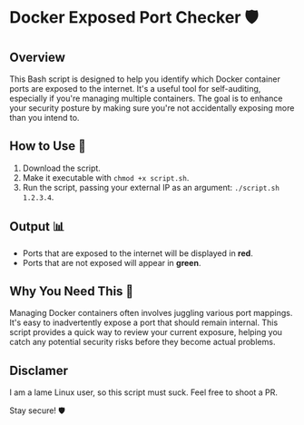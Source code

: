 # Docker Exposed Port Checker 🛡️

## Overview

This Bash script is designed to help you identify which Docker container ports are exposed to the internet. It's a useful tool for self-auditing, especially if you're managing multiple containers. The goal is to enhance your security posture by making sure you're not accidentally exposing more than you intend to.

## How to Use 🚀

1. Download the script.
2. Make it executable with `chmod +x script.sh`.
3. Run the script, passing your external IP as an argument: `./script.sh 1.2.3.4`.

## Output 📊

- Ports that are exposed to the internet will be displayed in **red**.
- Ports that are not exposed will appear in **green**.

## Why You Need This 🤔

Managing Docker containers often involves juggling various port mappings. It's easy to inadvertently expose a port that should remain internal. This script provides a quick way to review your current exposure, helping you catch any potential security risks before they become actual problems.

## Disclamer

I am a lame Linux user, so this script must suck. Feel free to shoot a PR.

Stay secure! 🛡️
